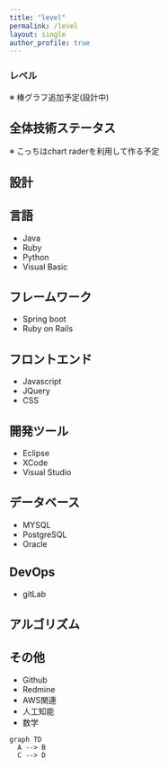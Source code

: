 ```yaml
---
title: "level"
permalink: /level
layout: single
author_profile: true
---
```

### レベル
※ 棒グラフ追加予定(設計中)

## 全体技術ステータス
※ こっちはchart raderを利用して作る予定
<div style="width:100%;">
<canvas id="programmer-ability" height="200"></canvas>
</div>

<script>

new Chart(document.getElementById("programmer-ability"), {
  "type": "radar",
  "data": {
    "labels": [
      "技術力",
      "コミュニケーション",
      "集中力",
      "学習力",
      "熱情",
      "体力",
      "敏捷性"
    ],
    "datasets": [
      {
        "label": "シムウクのステータス",
        "backgroundColor": "rgba(255,99,132,0.2)",
        "borderColor": "rgba(255,99,132,1)",
        "pointBackgroundColor": "rgba(255,99,132,1)",
        "pointBorderColor": "#fff",
        "pointHoverBackgroundColor": "#fff",
        "pointHoverBorderColor": "rgba(255,99,132,1)",
        "data": [
          78,
          78,
          90,
          79,
          96,
          77,
          80
        ]
      }
    ]
  },
  "options": {
    "responsive": true, 
    "scale": {
          "ticks": {
              "stepSize": 10,
              "beginAtZero":true,
              "min": 0,
              "max": 100
          }
      }
  }
});
</script>

## 設計

## 言語
- Java
- Ruby
- Python
- Visual Basic
<div style="width:100%;">
<canvas id="language-posting-count" height="200"></canvas>
</div>

<script>

new Chart(document.getElementById("language-posting-count"), {
  "type": "pie",
  "data": {
    "labels": [
      "Java",
      "Ruby",
      "Python"
    ],
    "datasets": [
      {
        "data": [
          300,
          50,
          100
        ],
        "backgroundColor": [
          "#FF6384",
          "#36A2EB",
          "#FFCE56"
        ],
        "hoverBackgroundColor": [
          "#FF6384",
          "#36A2EB",
          "#FFCE56"
        ]
      }
    ]
  },
  "options": {}
});
</script>


## フレームワーク
- Spring boot
- Ruby on Rails

## フロントエンド
- Javascript
- JQuery
- CSS

## 開発ツール
- Eclipse
- XCode
- Visual Studio

## データベース
- MYSQL
- PostgreSQL
- Oracle

## DevOps
- gitLab

## アルゴリズム

## その他
- Github
- Redmine
- AWS関連
- 人工知能
- 数学

```mermaid
graph TD
  A --> B
  C --> D
```

<div style="width:100%;">
<canvas id="canvas2" height="300"></canvas>
</div>

<script>

new Chart(document.getElementById("canvas2"), {
    type: 'bar',
    data: {
        labels: ['aaaa', 'bbbb', 'cccc', 'dddd', 'eeee', 'ffff', 'gggg', 'hhhh', 'iiii', 'gggg', 'jkkkk'],
        datasets: [{
            label: 'test dataset',
            data: [
                10,
                3,
                30,
                23,
                10,
                5,
                15,
                20,
                13,
                5,
                9
            ],
            borderColor: "rgba(255, 201, 14, 1)",
            backgroundColor: "rgba(255, 201, 14, 0.5)",
            fill: false,
        }]
    },
    options: {
        responsive: true,
        title: {
            display: true,
            text: 'chart test'
        },
        tooltips: {
            mode: 'index',
            intersect: false,
            callbacks: {
                title: function(tooltipItems, data) {
                    return data.labels[tooltipItems[0].datasetIndex];
                }
            }
        },
        hover: {
            mode: 'nearest',
            intersect: true
        },
        scales: {
            xAxes: [{
                display: true,
                scaleLabel: {
                    display: true,
                    labelString: 'x'
                },
                ticks: {
                    autoSkip: false
                }
            }],
            yAxes: [{
                display: true,
                ticks: {
                    suggestedMin: 0,
                },
                scaleLabel: {
                    display: true,
                    labelString: 'y'
                }
            }]
        }
    }
});
</script>
